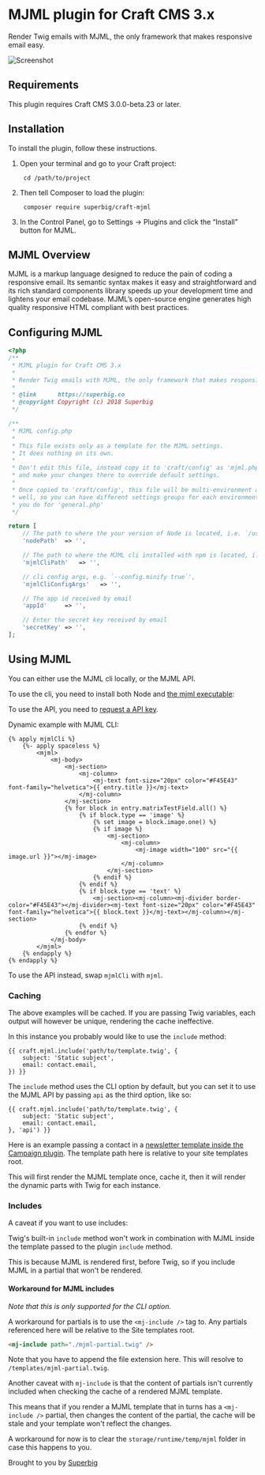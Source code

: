 # MJML plugin for Craft CMS 3.x

Render Twig emails with MJML, the only framework that makes responsive email easy.

![Screenshot](resources/icon.png)

## Requirements

This plugin requires Craft CMS 3.0.0-beta.23 or later.

## Installation

To install the plugin, follow these instructions.

1. Open your terminal and go to your Craft project:

        cd /path/to/project

2. Then tell Composer to load the plugin:

        composer require superbig/craft-mjml

3. In the Control Panel, go to Settings → Plugins and click the “Install” button for MJML.

## MJML Overview

MJML is a markup language designed to reduce the pain of coding a responsive email. Its semantic syntax makes it easy and straightforward and its rich standard components library speeds up your development time and lightens your email codebase. MJML’s open-source engine generates high quality responsive HTML compliant with best practices.

## Configuring MJML

```php
<?php
/**
 * MJML plugin for Craft CMS 3.x
 *
 * Render Twig emails with MJML, the only framework that makes responsive email easy.
 *
 * @link      https://superbig.co
 * @copyright Copyright (c) 2018 Superbig
 */

/**
 * MJML config.php
 *
 * This file exists only as a template for the MJML settings.
 * It does nothing on its own.
 *
 * Don't edit this file, instead copy it to 'craft/config' as 'mjml.php'
 * and make your changes there to override default settings.
 *
 * Once copied to 'craft/config', this file will be multi-environment aware as
 * well, so you can have different settings groups for each environment, just as
 * you do for 'general.php'
 */

return [
    // The path to where the your version of Node is located, i.e. `/usr/local/bin/node`
    'nodePath'  => '',

    // The path to where the MJML cli installed with npm is located, i.e. `/usr/local/bin/mjml`
    'mjmlCliPath'   => '',

    // cli config args, e.g. `--config.minify true`',
    'mjmlCliConfigArgs'   => '',

    // The app id received by email
    'appId'     => '',

    // Enter the secret key received by email
    'secretKey' => '',
];

```

## Using MJML

You can either use the MJML cli locally, or the MJML API.

To use the cli, you need to install both Node and [the mjml executable](https://mjml.io/documentation/#installation):

To use the API, you need to [request a API key](https://mjml.io/api).  

Dynamic example with MJML CLI:

```twig
{% apply mjmlCli %}
    {%- apply spaceless %}
        <mjml>
            <mj-body>
                <mj-section>
                    <mj-column>
                        <mj-text font-size="20px" color="#F45E43" font-family="helvetica">{{ entry.title }}</mj-text>
                    </mj-column>
                </mj-section>
                {% for block in entry.matrixTestField.all() %}
                    {% if block.type == 'image' %}
                        {% set image = block.image.one() %}
                        {% if image %}
                            <mj-section>
                                <mj-column>
                                    <mj-image width="100" src="{{ image.url }}"></mj-image>
                                </mj-column>
                            </mj-section>
                        {% endif %}
                    {% endif %}
                    {% if block.type == 'text' %}
                        <mj-section><mj-column><mj-divider border-color="#F45E43"></mj-divider><mj-text font-size="20px" color="#F45E43" font-family="helvetica">{{ block.text }}</mj-text></mj-column></mj-section>
                    {% endif %}
                {% endfor %}
            </mj-body>
        </mjml>
    {% endapply %}
{% endapply %}
```

To use the API instead, swap `mjmlCli` with `mjml`.

### Caching

The above examples will be cached. If you are passing Twig variables, each output will however be unique, rendering the cache ineffective.

In this instance you probably would like to use the `include` method:

```twig
{{ craft.mjml.include('path/to/template.twig', { 
    subject: 'Static subject', 
    email: contact.email, 
}) }}
```

The `include` method uses the CLI option by default, but you can set it to use the MJML API by passing `api` as the third option, like so:

```twig
{{ craft.mjml.include('path/to/template.twig', { 
    subject: 'Static subject', 
    email: contact.email, 
}, 'api') }}
```

Here is an example passing a contact in a [newsletter template inside the Campaign plugin](https://putyourlightson.com/plugins/campaign#mjml). The template path here is relative to your site templates root.

This will first render the MJML template once, cache it, then it will render the dynamic parts with Twig for each instance.

### Includes

A caveat if you want to use includes:

Twig's built-in `include` method won't work in combination with MJML inside the template passed to the plugin `include` method.

This is because MJML is rendered first, before Twig, so if you include MJML in a partial that won't be rendered.

#### Workaround for MJML includes

_Note that this is only supported for the CLI option._

A workaround for partials is to use the `<mj-include />` tag to. Any partials referenced here will be relative to the Site templates root.

```html
<mj-include path="./mjml-partial.twig" />
```

Note that you have to append the file extension here. This will resolve to `/templates/mjml-partial.twig`.

Another caveat with `mj-include` is that the content of partials isn't currently included when checking the cache of a rendered MJML template.

This means that if you render a MJML template that in turns has a `<mj-include />` partial, then changes the content of the partial, the cache will be stale and your template won't reflect the changes.

A workaround for now is to clear the `storage/runtime/temp/mjml` folder in case this happens to you.

Brought to you by [Superbig](https://superbig.co)
